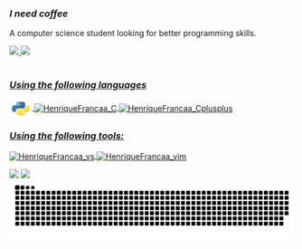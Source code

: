 <head><i><h3>
  I need coffee
</h3></i></head>
<p>

A computer science student looking for better programming skills.

<div>
  <a href="https://github.com/RafaelAngleim">
  <img height="150em" src="https://github-readme-stats.vercel.app/api?username=RafaelAngelim&show_icons=true&theme=transparent&include_all_commits=true&count_private=true"/>
 
   <img height="150em" src="https://github-readme-stats.vercel.app/api/top-langs/?username=RafaelAngelim&layout=compact&langs_count=16&theme=transparent"/>
  
  <div style="display: inline_block"><br>
<head><i><h3>
  Using the following languages
</h3></i></head>
<p>
    
<img align="center" alt="HenriqueFrancaa_Python" height="30" width="40" src="https://raw.githubusercontent.com/devicons/devicon/master/icons/python/python-original.svg">
<img align="center" alt="HenriqueFrancaa_C" height="30" width="40" src="https://cdn.jsdelivr.net/gh/devicons/devicon/icons/c/c-original.svg">
  <img align="center" alt="HenriqueFrancaa_Cplusplus" height="30" width="40" src="https://cdn.jsdelivr.net/gh/devicons/devicon/icons/cplusplus/cplusplus-original.svg">

<head><i><h3>
  Using the following tools:
</h3></i></head>
<p>

<img align="center" alt="HenriqueFrancaa_vs" height="30" width="40" src="https://cdn.jsdelivr.net/gh/devicons/devicon/icons/vscode/vscode-original.svg">
 <img align="center" alt="HenriqueFrancaa_vim" height="30" width="40" src="https://cdn.jsdelivr.net/gh/devicons/devicon/icons/vim/vim-original.svg">

</div>
<div>
  <a href="https://instagram.com/rafael_angeliim" target="_blank"><img src="https://img.shields.io/badge/-Instagram-%23E4405F?style=for-the-badge&logo=instagram&logoColor=white" target="_blank"></a> 
  <a href = "mailto:rafaelvianqangelim@gmail.com"><img src="https://img.shields.io/badge/-Gmail-%23333?style=for-the-badge&logo=gmail&logoColor=white" target="_blank"></a>
  
 
<picture>
  <source media="(prefers-color-scheme: dark)" srcset="https://raw.githubusercontent.com/platane/platane/output/github-contribution-grid-snake-dark.svg">
  <source media="(prefers-color-scheme: light)" srcset="https://raw.githubusercontent.com/platane/platane/output/github-contribution-grid-snake.svg">
  <img alt="github contribution grid snake animation" src="https://raw.githubusercontent.com/platane/platane/output/github-contribution-grid-snake.svg">
</picture>
 
</div>

